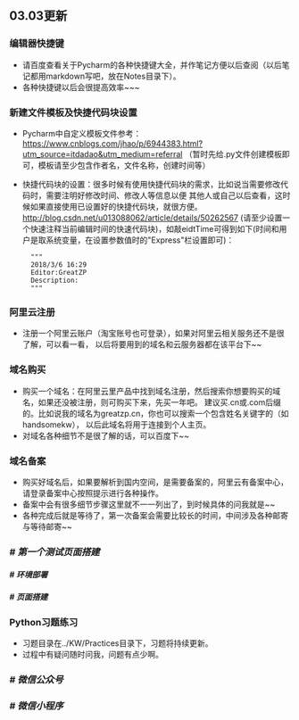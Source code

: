 ## 03.03更新

### 编辑器快捷键
+ 请百度查看关于Pycharm的各种快捷键大全，并作笔记方便以后查阅（以后笔记都用markdown写吧，放在Notes目录下）。
+ 各种快捷键以后会很提高效率~~~

### 新建文件模板及快捷代码块设置
+ Pycharm中自定义模板文件参考：https://www.cnblogs.com/jhao/p/6944383.html?utm_source=itdadao&utm_medium=referral
（暂时先给.py文件创建模板即可，模板请至少包含作者名，文件名称，创建时间等）
+ 快捷代码块的设置：很多时候有使用快捷代码块的需求，比如说当需要修改代码时，需要注明好修改时间、修改人等信息以便
其他人或自己以后查看，这时候如果直接使用已设置好的快捷代码块，就很方便。 http://blog.csdn.net/u013088062/article/details/50262567
(请至少设置一个快速注释当前编辑时间的快速代码块)，如敲eidtTime可得到如下(时间和用户是取系统变量，在设置参数值时的"Express"栏设置即可)：

        """
        2018/3/6 16:29
        Editor:GreatZP
        Description:
        """

### 阿里云注册
+ 注册一个阿里云账户（淘宝账号也可登录），如果对阿里云相关服务还不是很了解，可以看一看，
以后将要用到的域名和云服务器都在该平台下~~

### 域名购买
+ 购买一个域名：在阿里云里产品中找到域名注册，然后搜索你想要购买的域名，如果还没被注册，则可购买下来，先买一年吧。
建议买.cn或.com后缀的。比如说我的域名为greatzp.cn，你也可以搜索一个包含姓名关键字的（如handsomekw），
以后此域名将用于连接到个人主页。
+ 对域名各种细节不是很了解的话，可以百度下~~

### 域名备案
+ 购买好域名后，如果要解析到国内空间，是需要备案的，阿里云有备案中心，请登录备案中心按照提示进行各种操作。
+ 备案中会有很多细节步骤这里就不一一列出了，到时候具体的问我就是~~
+ 各种完成后就是等待了，第一次备案会需要比较长的时间，中间涉及各种邮寄与等待邮寄~~

### *# 第一个测试页面搭建*
#### *# 环境部署*
#### *# 页面搭建*

### Python习题练习
+ 习题目录在../KW/Practices目录下，习题将持续更新。
+ 过程中有疑问随时问我，问题有点少啊。

### *# 微信公众号*

### *# 微信小程序*



